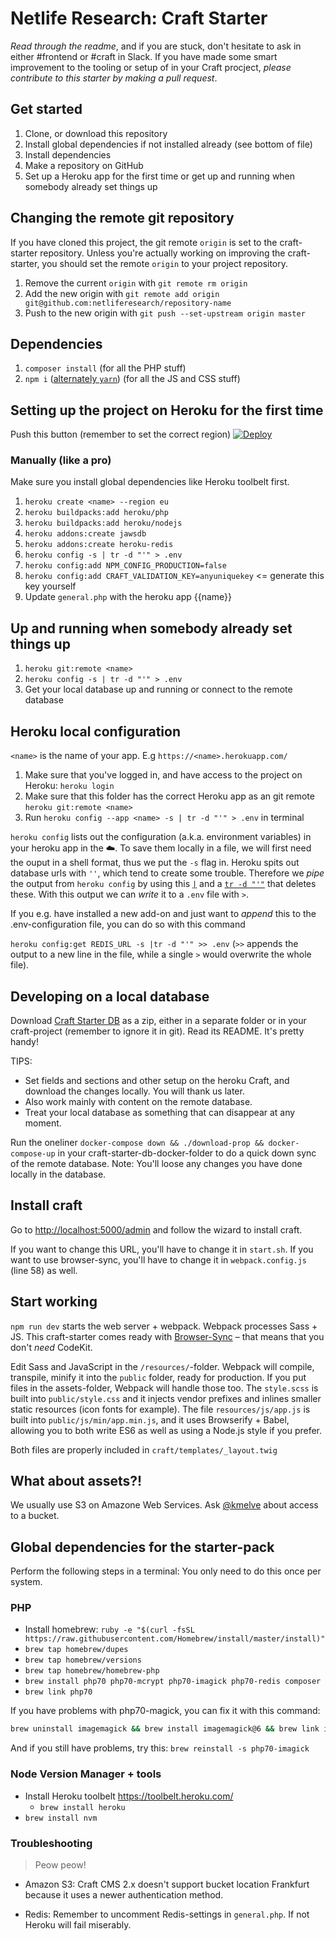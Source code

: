 # Netlife Research: Craft Starter

*Read through the readme*, and if you are stuck, don't hesitate to ask in either #frontend or #craft in Slack. If you have made some smart improvement to the tooling or setup of in your Craft procject, _please contribute to this starter by making a pull request_.

## Get started

1. Clone, or download this repository
2. Install global dependencies if not installed already (see bottom of file)
3. Install dependencies
4. Make a repository on GitHub
5. Set up a Heroku app for the first time or get up and running when somebody already set things up

## Changing the remote git repository

If you have cloned this project, the git remote `origin` is set to the craft-starter repository. Unless you're actually working on improving the craft-starter, you should set the remote `origin` to your project repository.

1. Remove the current `origin` with `git remote rm origin`
2. Add the new origin with `git remote add origin git@github.com:netliferesearch/repository-name`
3. Push to the new origin with `git push --set-upstream origin master`

## Dependencies

1. `composer install` (for all the PHP stuff)
2. `npm i` ([alternately `yarn`](https://yarnpkg.com/)) (for all the JS and CSS stuff)

## Setting up the project on Heroku for the first time

Push this button (remember to set the correct region)
[![Deploy](https://www.herokucdn.com/deploy/button.svg)](https://heroku.com/deploy?template=https://github.com/netliferesearch/craft-starter/tree/master)

### Manually (like a pro)

Make sure you install global dependencies like Heroku toolbelt first.

1. `heroku create <name> --region eu`
2. `heroku buildpacks:add heroku/php`
2. `heroku buildpacks:add heroku/nodejs`
3. `heroku addons:create jawsdb`
3. `heroku addons:create heroku-redis`
4. `heroku config -s | tr -d "'" > .env`
2. `heroku config:add NPM_CONFIG_PRODUCTION=false`
2. `heroku config:add CRAFT_VALIDATION_KEY=anyuniquekey` <= generate this key yourself
5. Update `general.php` with the heroku app {{name}}

## Up and running when somebody already set things up
1. `heroku git:remote <name>`
2. `heroku config -s | tr -d "'" > .env`
3. Get your local database up and running or connect to the remote database


## Heroku local configuration

`<name>` is the name of your app. E.g `https://<name>.herokuapp.com/`

1. Make sure that you've logged in, and have access to the project on Heroku: `heroku login`
2. Make sure that this folder has the correct Heroku app as an git remote `heroku git:remote <name>`
3. Run `heroku config --app <name> -s | tr -d "'" > .env` in terminal

`heroku config` lists out the configuration (a.k.a. environment variables) in your heroku app in the :cloud:. To save them locally in a file, we will first need the ouput in a shell format, thus we put the `-s` flag in. Heroku spits out database urls with `''`, which tend to create some trouble. Therefore we _pipe_ the output from `heroku config` by using this [`|`](https://en.wikipedia.org/wiki/Pipeline_(Unix)) and a [`tr -d "'"`](http://explainshell.com/explain?cmd=tr+-d+%22%27%22) that deletes these. With this output we can _write_ it to a `.env` file with `>`.

If you e.g. have installed a new add-on and just want to _append_ this to the .env-configuration file, you can do so with this command

`heroku config:get REDIS_URL -s |tr -d "'" >> .env` (`>>` appends the output to a new line in the file, while a single `>` would overwrite the whole file).

## Developing on a local database

Download [Craft Starter DB](https://github.com/netliferesearch/craft-starter-db) as a zip, either in a separate folder or in your craft-project (remember to ignore it in git). Read its README. It's pretty handy!

TIPS:
- Set fields and sections and other setup on the heroku Craft, and download the changes locally. You will thank us later.
- Also work mainly with content on the remote database.
- Treat your local database as something that can disappear at any moment.

Run the oneliner `docker-compose down && ./download-prop && docker-compose-up` in your craft-starter-db-docker-folder to do a quick down sync of the remote database. Note: You'll loose any changes you have done locally in the database.


## Install craft
Go to [http://localhost:5000/admin](http://localhost:5000/admin) and follow the wizard to install craft.

If you want to change this URL, you'll have to change it in `start.sh`. If you want to use browser-sync, you'll have to change it in `webpack.config.js` (line 58) as well.

## Start working

`npm run dev` starts the web server + webpack. Webpack processes Sass + JS. This craft-starter comes ready with [Browser-Sync](http://www.browsersync.io/) – that means that you don't *need* CodeKit.

Edit Sass and JavaScript in the `/resources/`-folder. Webpack will compile, transpile, minify it into the `public` folder, ready for production. If you put files in the assets-folder, Webpack will handle those too. The `style.scss` is built into `public/style.css` and it injects vendor prefixes and inlines smaller static resources (icon fonts for example). The file `resources/js/app.js` is built into `public/js/min/app.min.js`, and it uses Browserify + Babel, allowing you to both write ES6 as well as using a Node.js style if you prefer.

Both files are properly included in `craft/templates/_layout.twig`

## What about assets?!

We usually use S3 on Amazone Web Services. Ask [@kmelve](https://github.com/kmelve) about access to a bucket.

## Global dependencies for the starter-pack

Perform the following steps in a terminal:
You only need to do this once per system.

### PHP
* Install homebrew: `ruby -e "$(curl -fsSL https://raw.githubusercontent.com/Homebrew/install/master/install)"`
* `brew tap homebrew/dupes`
* `brew tap homebrew/versions`
* `brew tap homebrew/homebrew-php`
* `brew install php70 php70-mcrypt php70-imagick php70-redis composer`
* `brew link php70`

If you have problems with php70-magick, you can fix it with this command:

```bash
brew uninstall imagemagick && brew install imagemagick@6 && brew link imagemagick@6 --force
```

And if you still have problems, try this:
`brew reinstall -s php70-imagick`

### Node Version Manager + tools

* Install Heroku toolbelt <https://toolbelt.heroku.com/>
  * `brew install heroku`
* `brew install nvm`

### Troubleshooting

>Peow peow!

- Amazon S3: Craft CMS 2.x doesn't support bucket location Frankfurt because it uses a newer authentication method.

- Redis: Remember to uncomment Redis-settings in `general.php`. If not Heroku will fail miserably. 
